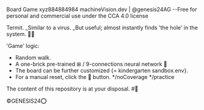 Board Game xyz884884984
machineVision.dev | @genesis24AG
--Free for personal and commercial use under the CCA 4.0 license 


Termit.
_Similar to a virus.
_But useful; almost instantly finds 'the hole' in the system.
🦠💉


'Game' logic:
* Random walk.
* A one-brick pre-trained ⊞ / 9-connections neural network 🌱
* The board can be further customized {= kindergarten sandbox.env}.
* For a manual reset, click the 🚀 button.
*/noCoverage
*/practice



The content of this repository is at your disposal. 
#🔬


©GENESIS24⭕️

